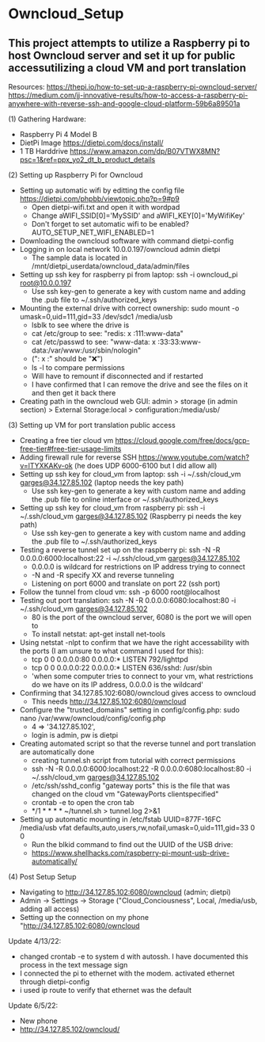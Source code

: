 # Owncloud_Setup

## This project attempts to utilize a Raspberry pi to host Owncloud server and set it up for public accessutilizing a cloud VM and port translation

Resources:
https://thepi.io/how-to-set-up-a-raspberry-pi-owncloud-server/
https://medium.com/jj-innovative-results/how-to-access-a-raspberry-pi-anywhere-with-reverse-ssh-and-google-cloud-platform-59b6a89501a

(1) Gathering Hardware:
- Raspberry Pi 4 Model B
- DietPi Image https://dietpi.com/docs/install/
- 1 TB Harddrive https://www.amazon.com/dp/B07VTWX8MN?psc=1&ref=ppx_yo2_dt_b_product_details

(2) Setting up Raspberry Pi for Owncloud 
- Setting up automatic wifi by editting the config file https://dietpi.com/phpbb/viewtopic.php?p=9#p9
  - Open dietpi-wifi.txt and open it with wordpad
  - Change aWIFI_SSID[0]='MySSID' and aWIFI_KEY[0]='MyWifiKey'
  - Don't forget to set automatic wifi to be enabled? AUTO_SETUP_NET_WIFI_ENABLED=1
- Downloading the owncloud software with command dietpi-config
- Logging in on local network 10.0.0.197/owncloud admin dietpi
  - The sample data is located in /mnt/dietpi_userdata/owncloud_data/admin/files
- Setting up ssh key for raspberry pi from laptop: ssh -i owncloud_pi root@10.0.0.197
  - Use ssh key-gen to generate a key with custom name and adding the .pub file to ~/.ssh/authorized_keys
- Mounting the external drive with correct ownership: sudo mount -o umask=0,uid=111,gid=33 /dev/sdc1 /media/usb
  - lsblk to see where the drive is
  - cat /etc/group to see: "redis: x :111:www-data"
  - cat /etc/passwd to see: "www-data: x :33:33:www-data:/var/www:/usr/sbin/nologin" 
  - (": x :" should be ":x:")
  - ls -l to compare permissions 
  - Will have to remount if disconnected and if restarted
  - I have confirmed that I can remove the drive and see the files on it and then get it back there 
- Creating path in the owncloud web GUI: admin > storage (in admin section) > External Storage:local > configuration:/media/usb/

(3) Setting up VM for port translation public access
- Creating a free tier cloud vm https://cloud.google.com/free/docs/gcp-free-tier#free-tier-usage-limits
- Adding firewall rule for reverse SSH https://www.youtube.com/watch?v=lTYXKAKv-ok (he does UDP 6000-6100 but I did allow all)
- Setting up ssh key for cloud_vm from laptop: ssh -i ~/.ssh/cloud_vm garges@34.127.85.102 (laptop needs the key path)
  - Use ssh key-gen to generate a key with custom name and adding the .pub file to online interface or ~/.ssh/authorized_keys
- Setting up ssh key for cloud_vm from raspberry pi: ssh -i ~/.ssh/cloud_vm garges@34.127.85.102 (Raspberry pi needs the key path)
  - Use ssh key-gen to generate a key with custom name and adding the .pub file to ~/.ssh/authorized_keys
- Testing a reverse tunnel set up on the raspberry pi: ssh -N -R 0.0.0.0:6000:localhost:22 -i ~/.ssh/cloud_vm garges@34.127.85.102
  - 0.0.0.0 is wildcard for restrictions on IP address trying to connect
  - -N and -R specify XX and reverse tunneling
  - Listening on port 6000 and translate on port 22 (ssh port)
- Follow the tunnel from cloud vm: ssh -p 6000 root@localhost  
- Testing out port translation: ssh -N -R 0.0.0.0:6080:localhost:80 -i ~/.ssh/cloud_vm garges@34.127.85.102
  - 80 is the port of the owncloud server, 6080 is the port we will open to 
  - To install netstat: apt-get install net-tools
- Using netstat -nlpt to confirm that we have the right accessability with the ports (I am unsure to what command I used for this):
  - tcp        0      0 0.0.0.0:80              0.0.0.0:*               LISTEN      792/lighttpd        
  - tcp        0      0 0.0.0.0:22              0.0.0.0:*               LISTEN      636/sshd: /usr/sbin 
  - 'when some computer tries to connect to your vm, what restrictions do we have on its IP address, 0.0.0.0 is the wildcard'
- Confirming that 34.127.85.102:6080/owncloud gives access to owncloud
  - This needs http://34.127.85.102:6080/owncloud
- Configure the "trusted_domains" setting in config/config.php: sudo nano /var/www/owncloud/config/config.php
  - 4 => '34.127.85.102', 
  - login is admin, pw is dietpi
- Creating automated script so that the reverse tunnel and port translation are automatically done
  - creating tunnel.sh script from tutorial with correct permissions
  - ssh -N -R 0.0.0.0:6000:localhost:22 -R 0.0.0.0:6080:localhost:80 -i ~/.ssh/cloud_vm garges@34.127.85.102
  - /etc/ssh/sshd_config "gateway ports" this is the file that was changed on the cloud vm "GatewayPorts clientspecified"
  - crontab -e to open the cron tab
  - */1 * * * * ~/tunnel.sh > tunnel.log 2>&1
- Setting up automatic mounting in /etc/fstab UUID=877F-16FC /media/usb vfat defaults,auto,users,rw,nofail,umask=0,uid=111,gid=33 0 0
  - Run the blkid command to find out the UUID of the USB drive:
  - https://www.shellhacks.com/raspberry-pi-mount-usb-drive-automatically/

(4) Post Setup Setup
- Navigating to http://34.127.85.102:6080/owncloud (admin; dietpi)
- Admin -> Settings -> Storage ("Cloud_Conciousness", Local, /media/usb, adding all access)
- Setting up the connection on my phone "http://34.127.85.102:6080/owncloud


Update 4/13/22:
- changed crontab -e to system d with autossh. I have documented this process in the text message sign
- I connected the pi to ethernet with the modem. activated ethernet through dietpi-config
- i used ip route to verify that ethernet was the default 

Update 6/5/22:
- New phone
- http://34.127.85.102/owncloud/
